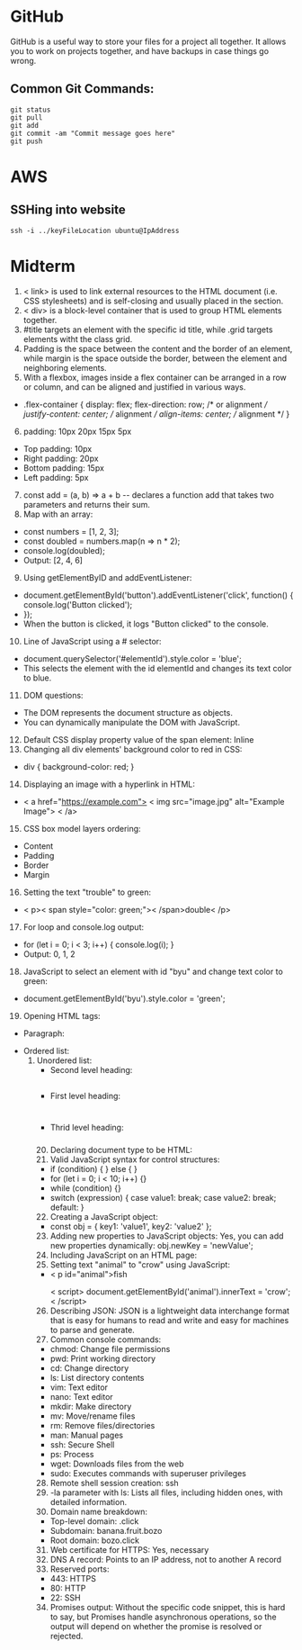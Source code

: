 # GitHub
GitHub is a useful way to store your files for a project all together. It allows you to work on projects together, and have backups in case things go wrong.
## Common Git Commands:
```
git status
git pull
git add
git commit -am "Commit message goes here"
git push
```

# AWS
## SSHing into website
```
ssh -i ../keyFileLocation ubuntu@IpAddress
```

# Midterm
1. < link> is used to link external resources to the HTML document (i.e. CSS stylesheets) and is self-closing and usually placed in the <head> section.
2. < div> is a block-level container that is used to group HTML elements together.
3. #title targets an element with the specific id title, while .grid targets elements witht the class grid.
4. Padding is the space between the content and the border of an element, while margin is the space outside the border, between the element and neighboring elements.
5. With a flexbox, images inside a flex container can be arranged in a row or column, and can be aligned and justified in various ways.
- .flex-container {
    display: flex;
    flex-direction: row; /* or alignment */
    justify-content: center; /* alignment */
    align-items: center; /* alignment */
  }
6. padding: 10px 20px 15px 5px
- Top padding: 10px
- Right padding: 20px
- Bottom padding: 15px
- Left padding: 5px
7. const add = (a, b) => a + b -- declares a function add that takes two parameters and returns their sum.
8. Map with an array:
- const numbers = [1, 2, 3];
- const doubled = numbers.map(n => n * 2);
- console.log(doubled);
- Output: [2, 4, 6]
9. Using getElementByID and addEventListener:
- document.getElementById('button').addEventListener('click', function() {
    console.log('Button clicked');
- });
- When the button is clicked, it logs "Button clicked" to the console.
10. Line of JavaScript using a # selector:
- document.querySelector('#elementId').style.color = 'blue';
- This selects the element with the id elementId and changes its text color to blue.
11. DOM questions:
- The DOM represents the document structure as objects.
- You can dynamically manipulate the DOM with JavaScript.
12. Default CSS display property value of the span element: Inline
13. Changing all div elements' background color to red in CSS:
- div {
    background-color: red;
  }
14. Displaying an image with a hyperlink in HTML:
- < a href="https://example.com">
    < img src="image.jpg" alt="Example Image">
  < /a>
15. CSS box model layers ordering:
- Content
- Padding
- Border
- Margin
16. Setting the text "trouble" to green:
- < p>< span style="color: green;">< /span>double< /p>
17. For loop and console.log output:
- for (let i = 0; i < 3; i++) {
    console.log(i);
  }
- Output: 0, 1, 2
18. JavaScript to select an element with id "byu" and change text color to green:
- document.getElementById('byu').style.color = 'green';
19. Opening HTML tags:
- Paragraph: <p>
- Ordered list: <ol>
- Unordered list: <ul>
- Second level heading: <h2>
- First level heading: <h1>
- Thrid level heading: <h3>
20. Declaring document type to be HTML: <!DOCTYPE html>
21. Valid JavaScript syntax for control structures:
- if (condition) {
  } else {
  }
- for (let i = 0; i < 10; i++) {}
- while (condition) {}
- switch (expression) {
      case value1:
          break;
      case value2:
          break;
      default:
  }
22. Creating a JavaScript object:
- const obj = {
    key1: 'value1',
    key2: 'value2'
  };
23. Adding new properties to JavaScript objects: Yes, you can add new properties dynamically: obj.newKey = 'newValue';
24. Including JavaScript on an HTML page: <script src="script.js"></script>
25. Setting text "animal" to "crow" using JavaScript:
- < p id="animal">fish</p>
  < script>
    document.getElementById('animal').innerText = 'crow';
  < /script>
26. Describing JSON: JSON is a lightweight data interchange format that is easy for humans to read and write and easy for machines to parse and generate.
27. Common console commands:
- chmod: Change file permissions
- pwd: Print working directory
- cd: Change directory
- ls: List directory contents
- vim: Text editor
- nano: Text editor
- mkdir: Make directory
- mv: Move/rename files
- rm: Remove files/directories
- man: Manual pages
- ssh: Secure Shell
- ps: Process
- wget: Downloads files from the web
- sudo: Executes commands with superuser privileges
28. Remote shell session creation: ssh
29. -la parameter with ls: Lists all files, including hidden ones, with detailed information.
30. Domain name breakdown:
- Top-level domain: .click
- Subdomain: banana.fruit.bozo
- Root domain: bozo.click
31. Web certificate for HTTPS: Yes, necessary
32. DNS A record: Points to an IP address, not to another A record
33. Reserved ports:
- 443: HTTPS
- 80: HTTP
- 22: SSH
34. Promises output: Without the specific code snippet, this is hard to say, but Promises handle asynchronous operations, so the output will depend on whether the promise is resolved or rejected.
